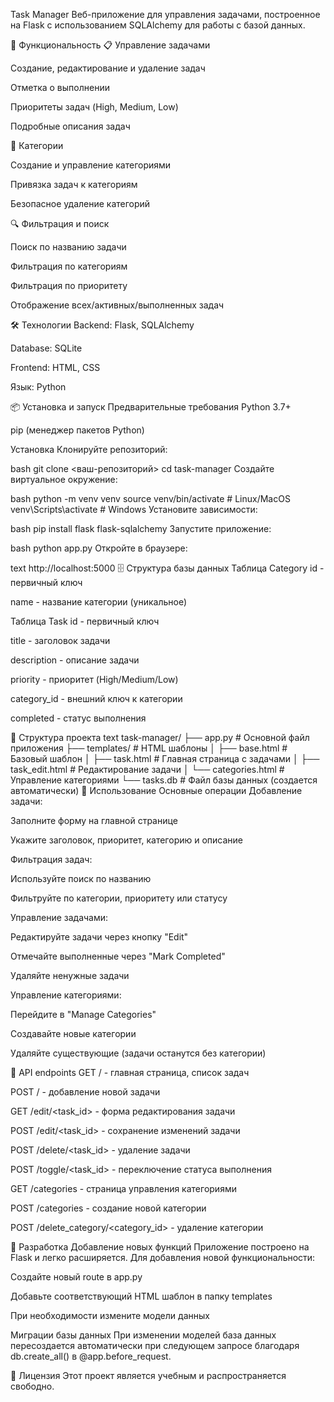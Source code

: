 Task Manager
Веб-приложение для управления задачами, построенное на Flask с использованием SQLAlchemy для работы с базой данных.

🚀 Функциональность
📋 Управление задачами

Создание, редактирование и удаление задач

Отметка о выполнении

Приоритеты задач (High, Medium, Low)

Подробные описания задач

📂 Категории

Создание и управление категориями

Привязка задач к категориям

Безопасное удаление категорий

🔍 Фильтрация и поиск

Поиск по названию задачи

Фильтрация по категориям

Фильтрация по приоритету

Отображение всех/активных/выполненных задач

🛠 Технологии
Backend: Flask, SQLAlchemy

Database: SQLite

Frontend: HTML, CSS

Язык: Python

📦 Установка и запуск
Предварительные требования
Python 3.7+

pip (менеджер пакетов Python)

Установка
Клонируйте репозиторий:

bash
git clone <ваш-репозиторий>
cd task-manager
Создайте виртуальное окружение:

bash
python -m venv venv
source venv/bin/activate  # Linux/MacOS
venv\Scripts\activate     # Windows
Установите зависимости:

bash
pip install flask flask-sqlalchemy
Запустите приложение:

bash
python app.py
Откройте в браузере:

text
http://localhost:5000
🗄 Структура базы данных
Таблица Category
id - первичный ключ

name - название категории (уникальное)

Таблица Task
id - первичный ключ

title - заголовок задачи

description - описание задачи

priority - приоритет (High/Medium/Low)

category_id - внешний ключ к категории

completed - статус выполнения

📁 Структура проекта
text
task-manager/
├── app.py                 # Основной файл приложения
├── templates/             # HTML шаблоны
│   ├── base.html         # Базовый шаблон
│   ├── task.html         # Главная страница с задачами
│   ├── task_edit.html    # Редактирование задачи
│   └── categories.html   # Управление категориями
└── tasks.db              # Файл базы данных (создается автоматически)
🎯 Использование
Основные операции
Добавление задачи:

Заполните форму на главной странице

Укажите заголовок, приоритет, категорию и описание

Фильтрация задач:

Используйте поиск по названию

Фильтруйте по категории, приоритету или статусу

Управление задачами:

Редактируйте задачи через кнопку "Edit"

Отмечайте выполненные через "Mark Completed"

Удаляйте ненужные задачи

Управление категориями:

Перейдите в "Manage Categories"

Создавайте новые категории

Удаляйте существующие (задачи останутся без категории)

🔧 API endpoints
GET / - главная страница, список задач

POST / - добавление новой задачи

GET /edit/<task_id> - форма редактирования задачи

POST /edit/<task_id> - сохранение изменений задачи

POST /delete/<task_id> - удаление задачи

POST /toggle/<task_id> - переключение статуса выполнения

GET /categories - страница управления категориями

POST /categories - создание новой категории

POST /delete_category/<category_id> - удаление категории

🚀 Разработка
Добавление новых функций
Приложение построено на Flask и легко расширяется. Для добавления новой функциональности:

Создайте новый route в app.py

Добавьте соответствующий HTML шаблон в папку templates

При необходимости измените модели данных

Миграции базы данных
При изменении моделей база данных пересоздается автоматически при следующем запросе благодаря db.create_all() в @app.before_request.

📝 Лицензия
Этот проект является учебным и распространяется свободно.

